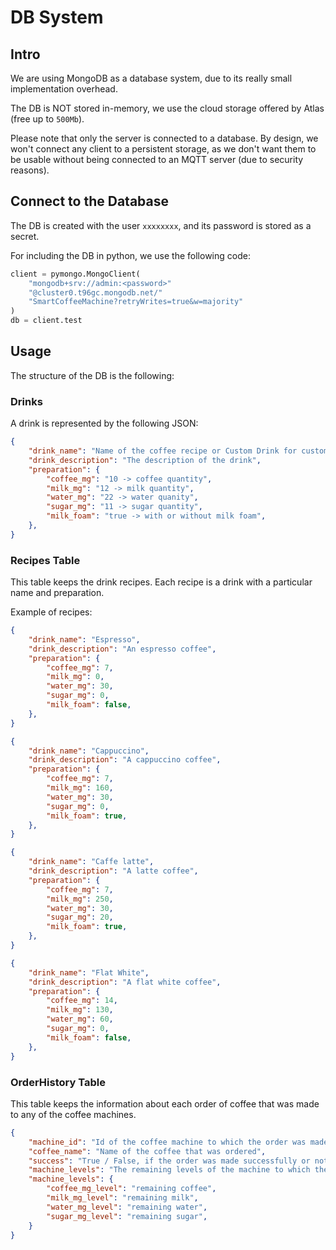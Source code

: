 # DB System

## Intro

We are using MongoDB as a database system, due to its really small implementation overhead.

The DB is NOT stored in-memory, we use the cloud storage offered by Atlas (free up to `500Mb`).

Please note that only the server is connected to a database. By design, we won't connect any client to a persistent storage, as we don't want them to be usable without being connected to an MQTT server (due to security reasons).

## Connect to the Database

The DB is created with the user `xxxxxxxx`, and its password is stored as a secret.

For including the DB in python, we use the following code:

```Python
client = pymongo.MongoClient(
    "mongodb+srv://admin:<password>"
    "@cluster0.t96gc.mongodb.net/"
    "SmartCoffeeMachine?retryWrites=true&w=majority"
)
db = client.test
```

## Usage

The structure of the DB is the following:

### Drinks

A drink is represented by the following JSON: 

```JSON
{
    "drink_name": "Name of the coffee recipe or Custom Drink for custom made drinks",
    "drink_description": "The description of the drink", 
    "preparation": {
        "coffee_mg": "10 -> coffee quantity",
        "milk_mg": "12 -> milk quantity",
        "water_mg": "22 -> water quanity",
        "sugar_mg": "11 -> sugar quantity",
        "milk_foam": "true -> with or without milk foam",
    },
}
```

### Recipes Table

This table keeps the drink recipes. Each recipe is a drink with a particular name and preparation.

Example of recipes:

```JSON
{
    "drink_name": "Espresso", 
    "drink_description": "An espresso coffee", 
    "preparation": {
        "coffee_mg": 7,
        "milk_mg": 0,
        "water_mg": 30,
        "sugar_mg": 0,
        "milk_foam": false,
    },
}
```

```JSON
{
    "drink_name": "Cappuccino", 
    "drink_description": "A cappuccino coffee",
    "preparation": {
        "coffee_mg": 7,
        "milk_mg": 160,
        "water_mg": 30,
        "sugar_mg": 0,
        "milk_foam": true,
    },
}
```

```JSON
{
    "drink_name": "Caffe latte", 
    "drink_description": "A latte coffee",
    "preparation": {
        "coffee_mg": 7,
        "milk_mg": 250,
        "water_mg": 30,
        "sugar_mg": 20,
        "milk_foam": true,
    },
}
```

```JSON
{
    "drink_name": "Flat White", 
    "drink_description": "A flat white coffee",
    "preparation": {
        "coffee_mg": 14,
        "milk_mg": 130,
        "water_mg": 60,
        "sugar_mg": 0,
        "milk_foam": false,
    },
}
```

### OrderHistory Table

This table keeps the information about each order of coffee that was made to any of the coffee machines. 

```JSON
{
    "machine_id": "Id of the coffee machine to which the order was made", 
    "coffee_name": "Name of the coffee that was ordered",
    "success": "True / False, if the order was made successfully or not",
    "machine_levels": "The remaining levels of the machine to which the order was made",
    "machine_levels": {
        "coffee_mg_level": "remaining coffee",
        "milk_mg_level": "remaining milk",
        "water_mg_level": "remaining water",
        "sugar_mg_level": "remaining sugar",
    }
}
```